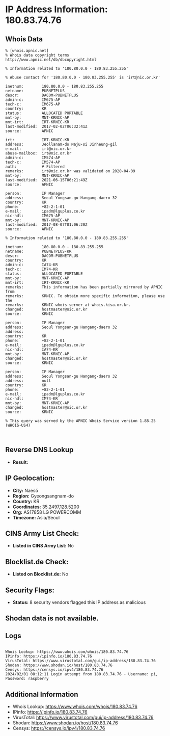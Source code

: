# IP Address Information: 180.83.74.76

## Whois Data
```
% [whois.apnic.net]
% Whois data copyright terms    http://www.apnic.net/db/dbcopyright.html

% Information related to '180.80.0.0 - 180.83.255.255'

% Abuse contact for '180.80.0.0 - 180.83.255.255' is 'irt@nic.or.kr'

inetnum:        180.80.0.0 - 180.83.255.255
netname:        PUBNETPLUS
descr:          DACOM-PUBNETPLUS
admin-c:        IM675-AP
tech-c:         IM675-AP
country:        KR
status:         ALLOCATED PORTABLE
mnt-by:         MNT-KRNIC-AP
mnt-irt:        IRT-KRNIC-KR
last-modified:  2017-02-02T06:32:41Z
source:         APNIC

irt:            IRT-KRNIC-KR
address:        Jeollanam-do Naju-si Jinheung-gil
e-mail:         irt@nic.or.kr
abuse-mailbox:  irt@nic.or.kr
admin-c:        IM574-AP
tech-c:         IM574-AP
auth:           # Filtered
remarks:        irt@nic.or.kr was validated on 2020-04-09
mnt-by:         MNT-KRNIC-AP
last-modified:  2021-06-15T06:21:49Z
source:         APNIC

person:         IP Manager
address:        Seoul Yongsan-gu Hangang-daero 32
country:        KR
phone:          +82-2-1-01
e-mail:         ipadm@lguplus.co.kr
nic-hdl:        IM675-AP
mnt-by:         MNT-KRNIC-AP
last-modified:  2017-08-07T01:06:20Z
source:         APNIC

% Information related to '180.80.0.0 - 180.83.255.255'

inetnum:        180.80.0.0 - 180.83.255.255
netname:        PUBNETPLUS-KR
descr:          DACOM-PUBNETPLUS
country:        KR
admin-c:        IA74-KR
tech-c:         IM74-KR
status:         ALLOCATED PORTABLE
mnt-by:         MNT-KRNIC-AP
mnt-irt:        IRT-KRNIC-KR
remarks:        This information has been partially mirrored by APNIC from
remarks:        KRNIC. To obtain more specific information, please use the
remarks:        KRNIC whois server at whois.kisa.or.kr.
changed:        hostmaster@nic.or.kr
source:         KRNIC

person:         IP Manager
address:        Seoul Yongsan-gu Hangang-daero 32
address:
country:        KR
phone:          +82-2-1-01
e-mail:         ipadm@lguplus.co.kr
nic-hdl:        IA74-KR
mnt-by:         MNT-KRNIC-AP
changed:        hostmaster@nic.or.kr
source:         KRNIC

person:         IP Manager
address:        Seoul Yongsan-gu Hangang-daero 32
address:        null
country:        KR
phone:          +82-2-1-01
e-mail:         ipadm@lguplus.co.kr
nic-hdl:        IM74-KR
mnt-by:         MNT-KRNIC-AP
changed:        hostmaster@nic.or.kr
source:         KRNIC

% This query was served by the APNIC Whois Service version 1.88.25 (WHOIS-US4)



```
## Reverse DNS Lookup
- **Result:** 

## IP Geolocation:
- **City:** Naesŏ
- **Region:** Gyeongsangnam-do
- **Country:** KR
- **Coordinates:** 35.2497,128.5200
- **Org:** AS17858 LG POWERCOMM
- **Timezone:** Asia/Seoul

## CINS Army List Check:
- **Listed in CINS Army List:** 
No

## Blocklist.de Check:
- **Listed on Blocklist.de:** 
No

## Security Flags:
- **Status:** 8 security vendors flagged this IP address as malicious

## Shodan data is not available.

## Logs
```

Whois Lookup: https://www.whois.com/whois/180.83.74.76
IPinfo: https://ipinfo.io/180.83.74.76
VirusTotal: https://www.virustotal.com/gui/ip-address/180.83.74.76
Shodan: https://www.shodan.io/host/180.83.74.76
Censys: https://censys.io/ipv4/180.83.74.76
2024/02/01 08:12:11 Login attempt from 180.83.74.76 - Username: pi, Password: raspberry

```
## Additional Information
- Whois Lookup: https://www.whois.com/whois/180.83.74.76
- IPinfo: https://ipinfo.io/180.83.74.76
- VirusTotal: https://www.virustotal.com/gui/ip-address/180.83.74.76
- Shodan: https://www.shodan.io/host/180.83.74.76
- Censys: https://censys.io/ipv4/180.83.74.76

